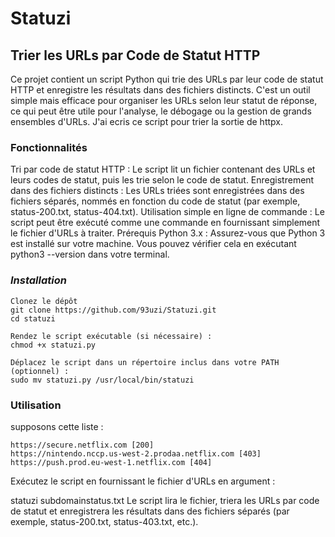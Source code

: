 # Statuzi

## Trier les URLs par Code de Statut HTTP
Ce projet contient un script Python qui trie des URLs par leur code de statut HTTP et enregistre les résultats dans des fichiers distincts. 
C'est un outil simple mais efficace pour organiser les URLs selon leur statut de réponse, ce qui peut être utile pour l'analyse, le débogage ou la gestion de grands ensembles d'URLs.
J'ai ecris ce script pour trier la sortie de httpx.

### Fonctionnalités
Tri par code de statut HTTP : Le script lit un fichier contenant des URLs et leurs codes de statut, puis les trie selon le code de statut.
Enregistrement dans des fichiers distincts : Les URLs triées sont enregistrées dans des fichiers séparés, nommés en fonction du code de statut (par exemple, status-200.txt, status-404.txt).
Utilisation simple en ligne de commande : Le script peut être exécuté comme une commande en fournissant simplement le fichier d'URLs à traiter.
Prérequis
Python 3.x : Assurez-vous que Python 3 est installé sur votre machine. Vous pouvez vérifier cela en exécutant python3 --version dans votre terminal.
### ***Installation***
```
Clonez le dépôt
git clone https://github.com/93uzi/Statuzi.git
cd statuzi

Rendez le script exécutable (si nécessaire) :
chmod +x statuzi.py

Déplacez le script dans un répertoire inclus dans votre PATH (optionnel) :
sudo mv statuzi.py /usr/local/bin/statuzi
```

### Utilisation
supposons cette liste :
```
https://secure.netflix.com [200]
https://nintendo.nccp.us-west-2.prodaa.netflix.com [403]
https://push.prod.eu-west-1.netflix.com [404]
```

Exécutez le script en fournissant le fichier d'URLs en argument :

statuzi subdomainstatus.txt
Le script lira le fichier, triera les URLs par code de statut et enregistrera les résultats dans des fichiers séparés (par exemple, status-200.txt, status-403.txt, etc.).
